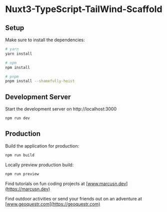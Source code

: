 # Nuxt3-TypeScript-TailWind-Scaffold

## Setup

Make sure to install the dependencies:

```bash
# yarn
yarn install

# npm
npm install

# pnpm
pnpm install --shamefully-hoist
```

## Development Server

Start the development server on http://localhost:3000

```bash
npm run dev
```

## Production

Build the application for production:

```bash
npm run build
```

Locally preview production build:

```bash
npm run preview
```

Find tutorials on fun coding projects at
[www.marcusn.dev](https://marcusn.dev)


Find outdoor activities or send your friends out on an adventure at [www.geoquestr.com](https://geoquestr.com)
